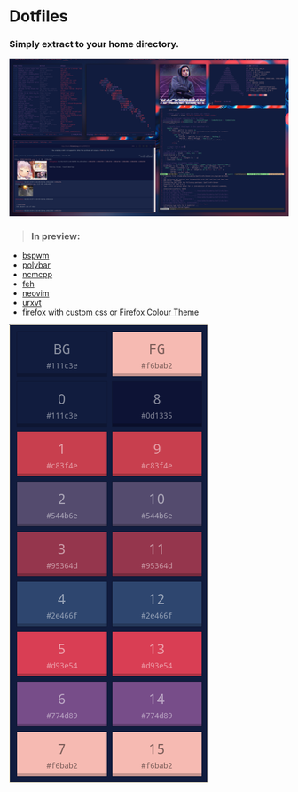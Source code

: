 # Dotfiles

### Simply extract to your home directory.

![Preview](.dotfiles_preview.png)

> ### In preview:
* [bspwm](https://github.com/baskerville/bspwm)
* [polybar](https://github.com/jaagr/polybar)
* [ncmcpp](https://github.com/arybczak/ncmpcpp)
* [feh](https://github.com/derf/feh)
* [neovim](https://neovim.io/)
* [urxvt](https://wiki.archlinux.org/index.php/Rxvt-unicode)
* [firefox](https://firefox.com) with [custom css](https://github.com/Ashe/dotfiles/tree/master/.css) or [Firefox Colour Theme](https://color.firefox.com/?theme=XQAAAAIVAQAAAAAAAABBqYhm849SCia2CaaEGccwS-xNKlhO-bB6aL4nJ6R6h7gdL5pcAb7xqXopx66_NIwWhQ8YDPoxPxU9oW8ysDu1R0aywZ4w94fhVd6jbGWpOgvNXpaVoTkpaGaIudNl3OlpoNUyXnEDSXYKomP2w21iaz5m5n1Au6CbDawWUtARf8Cfe3522njmGdrDL7T09Jf5D0sQF5kzqWEdoSnK6fZmaQdBCN0g7hxiBImUOAo97l45O41sRMelgZEIyAPasoXT-j62AA)

![Colours](.dotfiles_colours.png)

